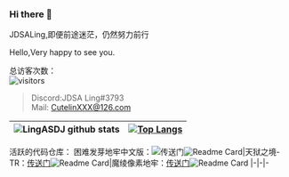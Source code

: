 ### Hi there 👋

<!--
**deng-rui/deng-rui** is a ✨ _special_ ✨ repository because its `README.md` (this file) appears on your GitHub profile.

Here are some ideas to get you started:

- 🔭 I’m currently working on ...
- 🌱 I’m currently learning ...
- 👯 I’m looking to collaborate on ...
- 🤔 I’m looking for help with ...
- 💬 Ask me about ...
- 📫 How to reach me: ...
- 😄 Pronouns: ...
- ⚡ Fun fact: ...
-->
JDSALing,即便前途迷茫，仍然努力前行

Hello,Very happy to see you.

总访客次数：  
![visitors](https://visitor-badge.glitch.me/badge?page_id=LingASDJ.LingASDJ)

> Discord:JDSA Ling#3793  
> Mail: CutelinXXX@126.com  

|![LingASDJ github stats](https://github-readme-stats.vercel.app/api/?username=LingASDJ&show_icons=true&title_color=fff&icon_color=ffff00&text_color=00ffff&bg_color=000) |[![Top Langs](https://github-readme-stats.vercel.app/api/top-langs/?username=LingASDJ&show_icons=true&title_color=fff&icon_color=ffff00&text_color=00ffff&bg_color=000)](https://github.com/anuraghazra/github-readme-stats)
|-|-

活跃的代码仓库：
困难发芽地牢中文版：![传送门](https://github.com/LingASDJ/harder-sprouted-pd)![Readme Card](https://github-readme-stats.vercel.app/api/pin/?username=LingASDJ&repo=harder-sprouted-pd&show_icons=true&title_color=fff&icon_color=ffff00&text_color=00ffff&bg_color=000)|天狱之境-TR：[传送门](https://github.com/LingASDJ/SkyHell)![Readme Card](https://github-readme-stats.vercel.app/api/pin/?username=LingASDJ&repo=SkyHell&show_icons=true&title_color=fff&icon_color=ffff00&text_color=00ffff&bg_color=000)|魔绫像素地牢：[传送门](https://github.com/AnsdoShip/Magic-Ling-Pixel-Dungeon)![Readme Card](https://github-readme-stats.vercel.app/api/pin/?username=AnsdoShip&repo=magic-ling-pixel-dungeon-part2&show_icons=true&title_color=fff&icon_color=ffff00&text_color=00ffff&bg_color=000)
|-|-|-
